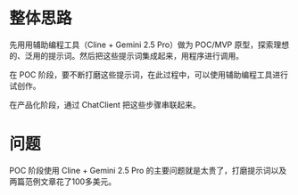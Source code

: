 # 整体思路

先用用辅助编程工具（Cline + Gemini 2.5 Pro）做为 POC/MVP 原型，探索理想的、泛用的提示词。然后把这些提示词集成起来，用程序进行调用。

在 POC 阶段，要不断打磨这些提示词，在此过程中，可以使用辅助编程工具进行试创作。

在产品化阶段，通过 ChatClient 把这些步骤串联起来。

# 问题

POC 阶段使用 Cline + Gemini 2.5 Pro 的主要问题就是太贵了，打磨提示词以及两篇范例文章花了100多美元。

